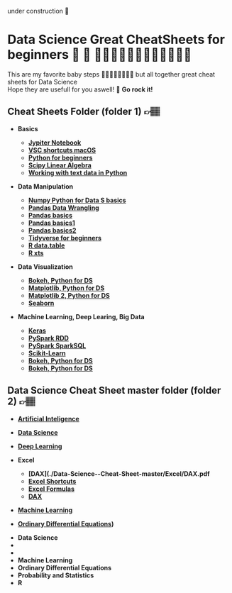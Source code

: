 under construction 🚧

# Data Science Great CheatSheets for beginners 🚀 📂 👩🏻‍🦰🧔🏻👩🏾‍💻👩‍💻👦🏻
This are my favorite baby steps 🏄🏽🏄🏽‍♀️🏄🏽‍♂️ but all together great cheat sheets for Data Science<br>
Hope they are usefull for you aswell! 👊 <strong> Go rock it! <strong>

## Cheat Sheets Folder (folder 1) 👉🏽
* Basics
  - [Jypiter Notebook](./Cheat%20Sheets/Basics/Jupyter%20Notebook%20Cheat%20Sheet.pdf)
  - [VSC shortcuts macOS](./Cheat%20Sheets/Basics/keyboard-shortcuts-VCS%20macos.pdf)
  - [Python for beginners](./Cheat%20Sheets/Basics/Python_Cheat_Sheet_for_Beginners.pdf)
  - [Scipy Linear Algebra](./Cheat%20SSheets/Basics/Scipy_Linear_Algebra_Cheat_Sheet.pdf)
  - [Working with text data in Python](./Cheat%20SSheets/Basics/Working_With_Text_Data_in_Python.pdf)
* Data Manipulation
  - [Numpy Python for Data S basics](./Cheat%20Sheets/Data%20Manipulation/NumPy%20Basics%20Cheat%20Sheet.pdf)
  - [Pandas Data Wrangling](./Cheat%20Sheets/Data%20Manipulation/Pandas%20Data%20Wrangling%20Cheat%20Sheet.pdf)
  - [Pandas basics](./Cheat%20Sheets/Data%20Manipulation/Pandas%20Basics%20Cheat%20Sheet.pdf)
  - [Pandas basics1](./Cheat%20Sheets/Data%20Manipulation/Pandas.jpeg)
  - [Pandas basics2](./Cheat%20Sheets/Data%20Manipulation/Pandas1.jpeg)
  - [Tidyverse for beginners](./Cheat%20Sheets/Data%20Manipulation/Tidyverse%20Cheat%20Sheet%20For%20Beginners.pdf)
  - [R data.table](./Cheat%20Sheets/Data%20Manipulation/data_table_cheat_sheet.pdf)
  - [R xts](./Cheat%20Sheets/Data%20Manipulation/xts%20Cheet%20Sheet.pdf)
* Data Visualization
  - [Bokeh, Python for DS](./Cheat%20Sheets/Data%20Visualization/Bokeh%20Cheat%20Sheet.pdf)
  - [Matplotlib, Python for DS](./Data%20Visualization/Matplotlib%20Cheat%20Sheet.pdf)
  - [Matplotlib 2, Python for DS](./Cheat%20Sheets/Data%20Visualization/Matplotlib.pdf)
  - [Seaborn](./Cheat%20Sheets/Data%20Visualization/Seaborn%20Cheat%20Sheet.pdf)

* Machine Learning, Deep Learing, Big Data
  - [Keras](./Cheat%20Sheets/Machine%20Learning,%20Deep%20Learning,%20Big%20Data/Keras_Cheat_Sheet_gssmi8.pdf)
  - [PySpark RDD](./Cheat%20Sheets/Machine%20Learning,%20Deep%20Learning,%20Big%20Data/PySpark%20RDD%20Cheat%20Sheet.pdf)
  - [PySpark SparkSQL](./Cheat%20Sheets/Machine%20Learning,%20Deep%20Learning,%20Big%20Data/PySpark%20SparkSQL%20Cheat%20Sheet.pdf)
  - [Scikit-Learn](./Cheat%20Sheets/Machine%20Learning,%20Deep%20Learning,%20Big%20Data/Scikit-Learn%20Cheat%20Sheet.pdf)
  - [Bokeh, Python for DS](./Cheat%20Sheets/Data%20Visualization/Bokeh%20Cheat%20Sheet.pdf)
  - [Bokeh, Python for DS](./Cheat%20Sheets/Data%20Visualization/Bokeh%20Cheat%20Sheet.pdf)

## Data Science Cheat Sheet master folder (folder 2) 👉🏽
  - [Artificial Inteligence](./Data-Science--Cheat-Sheet-master/Artificial%20Intelligence/ai4all.pdf)
  - [Data Science](./Data-Science--Cheat-Sheet-master/Data%20Science/Data%20Science%20Cheat%20Sheet.pdf)
  - [Deep Learning](./Data-Science--Cheat-Sheet-master/Deep%20Learning/super-cheatsheet-deep-learning.pdf)
  - Excel
      - [DAX](./Data-Science--Cheat-Sheet-master/Excel/DAX.pdf
      - [Excel Shortcuts](./Data-Science--Cheat-Sheet-master/Excel/Excel%20Cheat%20Sheet.pdf)
      - [Excel Formulas](./Data-Science--Cheat-Sheet-master/Excel/Excel%20Formulas%20Cheat%20Sheet.pdf)
      - [DAX](./Data-Science--Cheat-Sheet-master/Deep%20Learning)

  - [Machine Learning](./Data-Science--Cheat-Sheet-master/Machine%20Learning)
  - [Ordinary Differential Equations](./https://github.com/mariapaoli/Data_Science_Great_Cheat_Sheets/tree/main/Data-Science--Cheat-Sheet-master/Ordinary%20Differential%20Equations))
* Data Science
* 
* 
* Machine Learning
* Ordinary Differential Equations
* Probability and Statistics
* R
